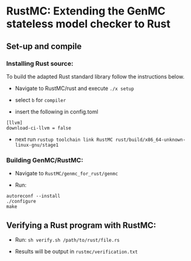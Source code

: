 # RustMC: Extending the GenMC stateless model checker to Rust

## Set-up and compile

### Installing Rust source:

To build the adapted Rust standard library follow the instructions
below.


- Navigate to RustMC/rust and execute `./x setup`
  
- select `b` for `compiler`

- insert the following in config.toml 
	
```
[llvm]
download-ci-llvm = false
```
	
- next run `rustup toolchain link RustMC rust/build/x86_64-unknown-linux-gnu/stage1`

### Building GenMC/RustMC:

- Navigate to `RustMC/genmc_for_rust/genmc`

- Run:
```
autoreconf --install
./configure
make
```

## Verifying a Rust program with RustMC:
- Run: `sh verify.sh /path/to/rust/file.rs`

- Results will be output in `rustmc/verification.txt`
